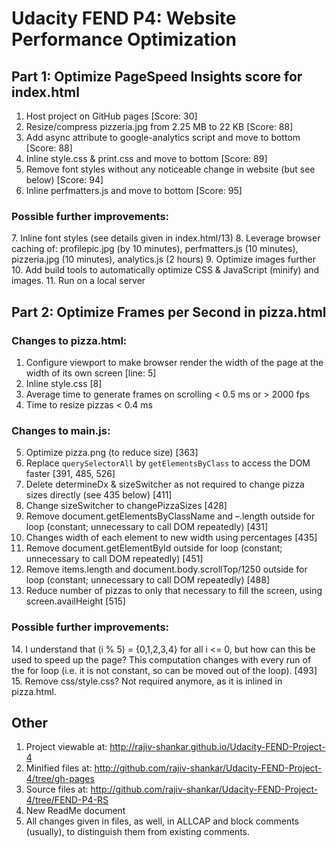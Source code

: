 <h1>Udacity FEND P4: Website Performance Optimization</h1>

<h2>Part 1: Optimize PageSpeed Insights score for index.html</h2>

1.	Host project on GitHub pages [Score: 30]
2.	Resize/compress pizzeria.jpg from 2.25 MB to 22 KB [Score: 88]
3.	Add async attribute to google-analytics script and move to bottom [Score: 88]
4.	Inline style.css & print.css and move to bottom [Score: 89]
5.	Remove font styles without any noticeable change in website (but see below) [Score: 94]
6.	Inline perfmatters.js and move to bottom [Score: 95]

<h3>Possible further improvements:</h3>
7.	Inline font styles (see details given in index.html/13)
8.	Leverage browser caching of: profilepic.jpg (by 10 minutes), perfmatters.js (10 minutes), pizzeria.jpg (10 minutes), analytics.js (2 hours)
9.	Optimize images further
10.	Add build tools to automatically optimize CSS & JavaScript (minify) and images.
11.	Run on a local server

<h2>Part 2: Optimize Frames per Second in pizza.html</h2>

<h3>Changes to pizza.html:</h3>

1.	Configure viewport to make browser render the width of the page at the width of its own screen  [line: 5]
2.	Inline style.css  [8]
3.	Average time to generate frames on scrolling < 0.5 ms or > 2000 fps
4.	Time to resize pizzas < 0.4 ms

<h3>Changes to main.js:</h3>

5.	Optimize pizza.png (to reduce size)  [363]
6.	Replace `querySelectorAll` by `getElementsByClass` to access the DOM faster  [391, 485, 526]
7.	Delete determineDx & sizeSwitcher as not required to change pizza sizes directly (see 435 below)  [411]
8.	Change sizeSwitcher to changePizzaSizes  [428]
9.	Remove document.getElementsByClassName and –.length outside for loop (constant; unnecessary to call DOM repeatedly)  [431]
10.	Changes width of each element to new width using percentages  [435]
11.	Remove document.getElementById outside for loop (constant; unnecessary to call DOM repeatedly)  [451]
12.	Remove items.length and document.body.scrollTop/1250 outside for loop (constant; unnecessary to call DOM repeatedly)  [488]
13.	Reduce number of pizzas to only that necessary to fill the screen, using screen.availHeight  [515]

<h3>Possible further improvements:</h3>
14.	I understand that (i % 5) = {0,1,2,3,4} for all i <= 0, but how can this be used to speed up the page?  This computation changes with every run of the for loop (i.e. it is not constant, so can be moved out of the loop).  [493]
15.	Remove css/style.css?  Not required anymore, as it is inlined in pizza.html.

<h2>Other</h2>

1.	Project viewable at:  http://rajiv-shankar.github.io/Udacity-FEND-Project-4
2.	Minified files at:  http://github.com/rajiv-shankar/Udacity-FEND-Project-4/tree/gh-pages
3.	Source files at:  http://github.com/rajiv-shankar/Udacity-FEND-Project-4/tree/FEND-P4-RS
4.	New ReadMe document
5.	All changes given in files, as well, in ALLCAP and block comments (usually), to distinguish them from existing comments.


